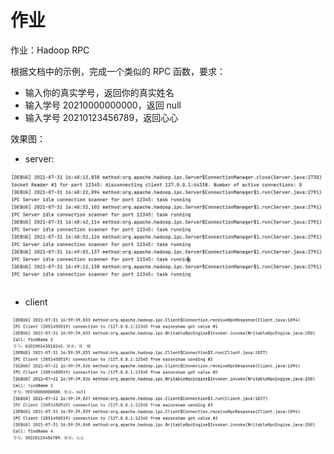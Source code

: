 # 作业
作业：Hadoop RPC

根据文档中的示例，完成一个类似的 RPC 函数，要求：
* 输入你的真实学号，返回你的真实姓名
* 输入学号 20210000000000，返回 null
* 输入学号 20210123456789，返回心心

效果图：

* server:

![server](https://github.com/eazonshaw/bigdata/blob/master/rpc/homework/server.png)

* client

![client](https://github.com/eazonshaw/bigdata/blob/master/rpc/homework/client.png)
  
